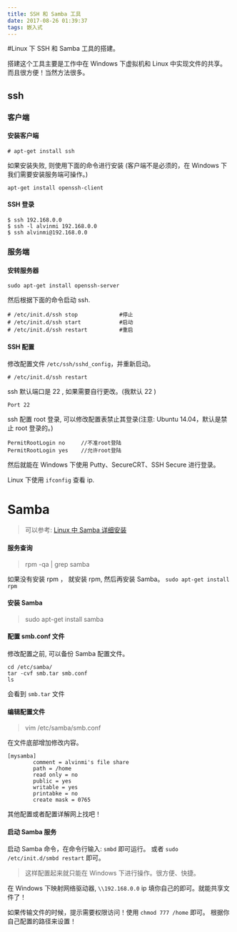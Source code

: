 ```yaml
---
title: SSH 和 Samba 工具
date: 2017-08-26 01:39:37
tags: 嵌入式
---
```


#Linux 下 SSH 和 Samba 工具的搭建。

搭建这个工具主要是工作中在 Windows 下虚拟机和 Linux 中实现文件的共享。而且很方便！当然方法很多。

## ssh
### 客户端
#### 安装客户端

`# apt-get install ssh`

如果安装失败, 则使用下面的命令进行安装 (客户端不是必须的，在 Windows 下我们需要安装服务端可操作。)

`apt-get install openssh-client`

#### SSH 登录

    $ ssh 192.168.0.0
	$ ssh -l alvinmi 192.168.0.0
	$ ssh alvinmi@192.168.0.0

### 服务端
#### 安转服务器

`sudo apt-get install openssh-server`

然后根据下面的命令启动 ssh.

	# /etc/init.d/ssh stop             #停止
	# /etc/init.d/ssh start            #启动
	# /etc/init.d/ssh restart          #重启

#### SSH 配置

修改配置文件 `/etc/ssh/sshd_config`，并重新启动。

	# /etc/init.d/ssh restart

ssh 默认端口是 22 , 如果需要自行更改。(我默认 22 )

	Port 22

ssh 配置 root 登录, 可以修改配置表禁止其登录(注意: Ubuntu 14.04，默认是禁止 root 登录的。)

	PermitRootLogin no     //不准root登陆
	PermitRootLogin yes    //允许root登陆

然后就能在 Windows 下使用 Putty、SecureCRT、SSH Secure 进行登录。

Linux 下使用 `ifconfig` 查看 ip.

# Samba

>可以参考: [Linux 中 Samba 详细安装](http://www.cnblogs.com/whiteyun/archive/2011/05/27/2059670.html)

#### 服务查询

>rpm -qa | grep samba

如果没有安装 rpm ， 就安装 rpm, 然后再安装 Samba。
`sudo apt-get install rpm`

#### 安装 Samba 

>sudo apt-get install samba
 
#### 配置 smb.conf 文件

修改配置之前, 可以备份 Samba 配置文件。
	
	cd /etc/samba/
	tar -cvf smb.tar smb.conf
	ls
会看到 `smb.tar` 文件

#### 编辑配置文件

> vim /etc/samba/smb.conf

在文件底部增加修改内容。

	[mysamba]
			comment = alvinmi's file share
			path = /home
			read only = no
			public = yes
			writable = yes
			printabke = no
			create mask = 0765

其他配置或者配置详解网上找吧！

#### 启动 Samba 服务
启动 Samba 命令，在命令行输入: `smbd` 即可运行。
或者 `sudo /etc/init.d/smbd restart` 即可。

>这样配置起来就只能在 Windows 下进行操作。很方便、快捷。

在 Windows 下映射网络驱动器, `\\192.168.0.0` ip 填你自己的即可。就能共享文件了！

如果传输文件的时候，提示需要权限访问！使用 `chmod 777 /home` 即可。 根据你自己配置的路径来设置！
